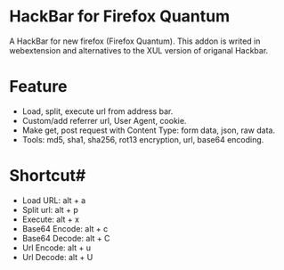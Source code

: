 # HackBar for Firefox Quantum
A HackBar for new firefox (Firefox Quantum). This addon is writed in webextension and alternatives to the XUL version of origanal Hackbar.

# Feature #
* Load, split, execute url from address bar.
* Custom/add referrer url, User Agent, cookie.
* Make get, post request with Content Type: form data, json, raw data.
* Tools: md5, sha1, sha256, rot13 encryption, url, base64 encoding.
# Shortcut#
* Load URL: alt + a
* Split url: alt + p
* Execute: alt + x
* Base64 Encode: alt + c
* Base64 Decode: alt + C
* Url Encode: alt + u
* Url Decode: alt + U